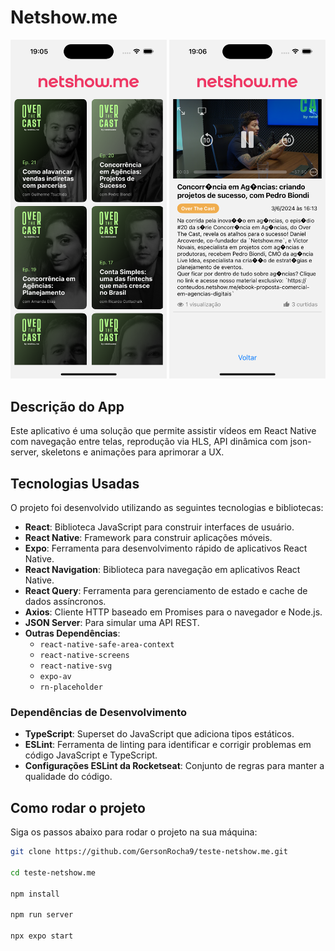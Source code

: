# Netshow.me

<img src="./assets/screenshot-1.png" alt="Screenshot 1" width="250"/>
<img src="./assets/screenshot-2.png" alt="Screenshot 2" width="250"/>

## Descrição do App

Este aplicativo é uma solução que permite assistir vídeos em React Native com navegação entre telas, reprodução via HLS, API dinâmica com json-server, skeletons e animações para aprimorar a UX.

## Tecnologias Usadas

O projeto foi desenvolvido utilizando as seguintes tecnologias e bibliotecas:

- **React**: Biblioteca JavaScript para construir interfaces de usuário.
- **React Native**: Framework para construir aplicações móveis.
- **Expo**: Ferramenta para desenvolvimento rápido de aplicativos React Native.
- **React Navigation**: Biblioteca para navegação em aplicativos React Native.
- **React Query**: Ferramenta para gerenciamento de estado e cache de dados assíncronos.
- **Axios**: Cliente HTTP baseado em Promises para o navegador e Node.js.
- **JSON Server**: Para simular uma API REST.
- **Outras Dependências**:
  - `react-native-safe-area-context`
  - `react-native-screens`
  - `react-native-svg`
  - `expo-av`
  - `rn-placeholder`

### Dependências de Desenvolvimento

- **TypeScript**: Superset do JavaScript que adiciona tipos estáticos.
- **ESLint**: Ferramenta de linting para identificar e corrigir problemas em código JavaScript e TypeScript.
- **Configurações ESLint da Rocketseat**: Conjunto de regras para manter a qualidade do código.

## Como rodar o projeto

Siga os passos abaixo para rodar o projeto na sua máquina:

```bash
git clone https://github.com/GersonRocha9/teste-netshow.me.git

cd teste-netshow.me

npm install

npm run server

npx expo start
```
